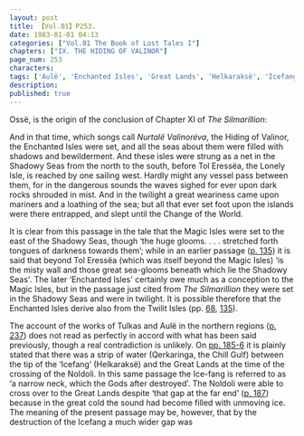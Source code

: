 ```yaml
---
layout: post
title: 【Vol.01】P253.
date: 1983-01-01 04:13
categories: ["Vol.01 The Book of Lost Tales I"]
chapters: ["IX. THE HIDING OF VALINOR"]
page_num: 253
characters: 
tags: ['Aulë', 'Enchanted Isles', 'Great Lands', 'Helkaraksë', 'Icefang', 'Lonely Island', 'Lonely Isle', 'Magic Isles', 'Noldoli', 'Nurtalë Valinoréva', 'Ossë']
description: 
published: true
---
```


<p style="text-indent: 0;">
Ossë, is the origin of the conclusion of Chapter XI of <I>The Silmarillion</I>:
</p>

And in that time, which songs call <I>Nurtalë Valinoréva</I>, the Hiding of Valinor, the Enchanted Isles were set, and all the seas about them were filled with shadows and bewilderment. And these isles were strung as a net in the Shadowy Seas from the north to the south, before Tol Eressëa, the Lonely Isle, is reached by one sailing west. Hardly might any vessel pass between them, for in the dangerous sounds the waves sighed for ever upon dark rocks shrouded in mist. And in the twilight a great weariness came upon mariners and a loathing of the sea; but all that ever set foot upon the islands were there entrapped, and slept until the Change of the World.

It is clear from this passage in the tale that the Magic Isles were set to the east of the Shadowy Seas, though ‘the huge glooms. . . . stretched forth tongues of darkness towards them’; while in an earlier passage ([p. 135]({{site.baseurl}}/vol01-p135)) it is said that beyond Tol Eressëa (which was itself beyond the Magic Isles) ‘is the misty wall and those great sea-glooms beneath which lie the Shadowy Seas'. The later ‘Enchanted Isles' certainly owe much as a conception to the Magic Isles, but in the passage just cited from <I>The Silmarillion</I> they were set in the Shadowy Seas and were in twilight. It is possible therefore that the Enchanted Isles derive also from the Twilit Isles (pp. [68]({{site.baseurl}}/vol01-p68), [135]({{site.baseurl}}/vol01-p135)).

The account of the works of Tulkas and Aulë in the northern regions ([p. 237]({{site.baseurl}}/vol01-p237)) does not read as perfectly in accord with what has been said previously, though a real contradiction is unlikely. On [pp. 185-6]({{site.baseurl}}/vol01-p185) it is plainly stated that there was a strip of water (Qerkaringa, the Chill Gulf) between the tip of the ‘Icefang’ (Helkaraksë) and the Great Lands at the time of the crossing of the Noldoli. In this same passage the Ice-fang is referred to as ‘a narrow neck, which the Gods after destroyed’. The Noldoli were able to cross over to the Great Lands despite ‘that gap at the far end’ ([p. 187]({{site.baseurl}}/vol01-p187)) because in the great cold the sound had become filled with unmoving ice. The meaning of the present passage may be, however, that by the destruction of the Icefang a much wider gap was

